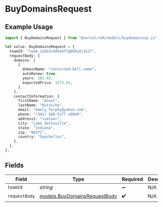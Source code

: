 # BuyDomainsRequest

## Example Usage

```typescript
import { BuyDomainsRequest } from "@vercel/sdk/models/buydomainsop.js";

let value: BuyDomainsRequest = {
  teamId: "team_1a2b3c4d5e6f7g8h9i0j1k2l",
  requestBody: {
    domains: [
      {
        domainName: "concerned-bell.name",
        autoRenew: true,
        years: 101.03,
        expectedPrice: 3273.83,
      },
    ],
    contactInformation: {
      firstName: "Ansel",
      lastName: "Nitzsche",
      email: "Emely_Torphy@yahoo.com",
      phone: "(341) 568-5177 x9849",
      address1: "<value>",
      city: "Lake Zettaville",
      state: "Indiana",
      zip: "08371",
      country: "Seychelles",
    },
  },
};
```

## Fields

| Field                                                              | Type                                                               | Required                                                           | Description                                                        | Example                                                            |
| ------------------------------------------------------------------ | ------------------------------------------------------------------ | ------------------------------------------------------------------ | ------------------------------------------------------------------ | ------------------------------------------------------------------ |
| `teamId`                                                           | *string*                                                           | :heavy_minus_sign:                                                 | N/A                                                                | team_1a2b3c4d5e6f7g8h9i0j1k2l                                      |
| `requestBody`                                                      | [models.BuyDomainsRequestBody](../models/buydomainsrequestbody.md) | :heavy_check_mark:                                                 | N/A                                                                |                                                                    |